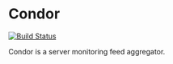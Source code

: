 # Condor

[![Build Status](https://travis-ci.org/alariva/condor.svg)](https://travis-ci.org/alariva/condor)

Condor is a server monitoring feed aggregator.


